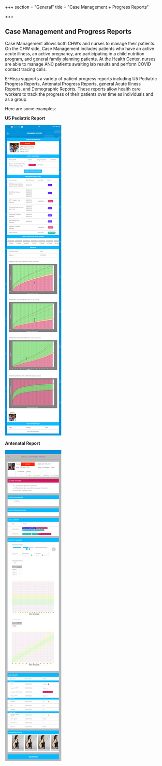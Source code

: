 +++
section = "General"
title = "Case Management + Progress Reports"

+++
## **Case Management and Progress Reports**

Case Management allows both CHW’s and nurses to manage their patients. On the CHW side, Case Management includes patients who have an active acute illness, an active pregnancy, are participating in a child nutrition program, and general family planning patients. At the Health Center, nurses are able to manage ANC patients awaiting lab results and perform COVID contact tracing calls.

E-Heza supports a variety of patient progress reports including U5 Pediatric Progress Reports, Antenatal Progress Reports, general Acute Illness Reports, and Demographic Reports. These reports allow health care workers to track the progress of their patients over time as individuals and as a group.

Here are some examples:

**U5 Pediatric Report**

![](/uploads/standard-pediatric-progress-report.png)

**Antenatal Report**

![](/uploads/mock-up-antenatal-report.jpg)